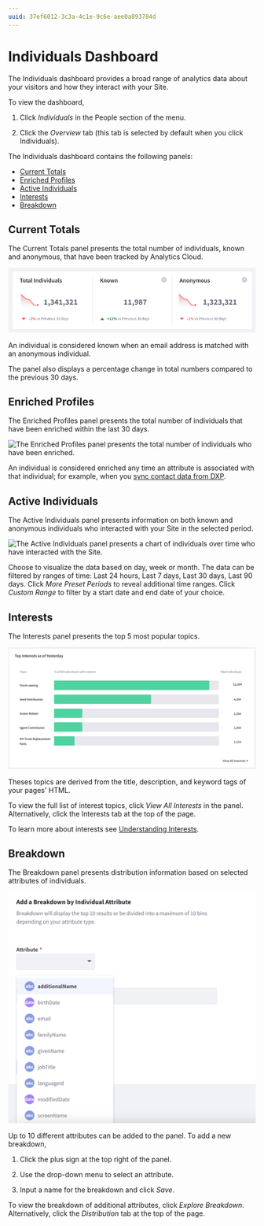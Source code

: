 ```yaml
---
uuid: 37ef6012-3c3a-4c1e-9c6e-aee0a893784d
---
```

# Individuals Dashboard

The Individuals dashboard provides a broad range of analytics data about your visitors and how they interact with your Site.

To view the dashboard,

1. Click _Individuals_ in the People section of the menu.

1. Click the _Overview_ tab (this tab is selected by default when you click Individuals).

The Individuals dashboard contains the following panels:

* [Current Totals](#current-totals)
* [Enriched Profiles](#enriched-profiles)
* [Active Individuals](#active-individuals)
* [Interests](#interests)
* [Breakdown](#breakdown)

## Current Totals

The Current Totals panel presents the total number of individuals, known and anonymous, that have been tracked by Analytics Cloud. 

![The Current Totals panel presents total numbers for visitors to your Site.](./individuals-dashboard/images/01.png)

An individual is considered known when an email address is matched with an anonymous individual.

The panel also displays a percentage change in total numbers compared to the previous 30 days.

## Enriched Profiles

The Enriched Profiles panel presents the total number of individuals that have been enriched within the last 30 days.

![The Enriched Profiles panel presents the total number of individuals who have been enriched.](./individuals-dashboard/images/02.png)

An individual is considered enriched any time an attribute is associated with that individual; for example, when you [sync contact data from DXP](../../getting-started/connecting-liferay-dxp-to-analytics-cloud.md).

## Active Individuals

The Active Individuals panel presents information on both known and anonymous individuals who interacted with your Site in the selected period.

![The Active Individuals panel presents a chart of individuals over time who have interacted with the Site.](./individuals-dashboard/images/03.png)

Choose to visualize the data based on day, week or month. The data can be filtered by ranges of time: Last 24 hours, Last 7 days, Last 30 days, Last 90 days. Click *More Preset Periods* to reveal additional time ranges. Click *Custom Range* to filter by a start date and end date of your choice.

## Interests

The Interests panel presents the top 5 most popular topics. 

![The Interests panel presents a chart of popular topics.](./individuals-dashboard/images/04.png)

Theses topics are derived from the title, description, and keyword tags of your pages' HTML.

To view the full list of interest topics, click *View All Interests* in the panel. Alternatively, click the Interests tab at the top of the page. 

To learn more about interests see [Understanding Interests](../../workspace-data/definitions/managing-interest-topics.md#understanding-interests).

## Breakdown

The Breakdown panel presents distribution information based on selected attributes of individuals.

![The Breakdown panel presents distribution information based on selected attributes.](./individuals-dashboard/images/05.png)

Up to 10 different attributes can be added to the panel. To add a new breakdown,

1. Click the plus sign at the top right of the panel. 

1. Use the drop-down menu to select an attribute. 

1. Input a name for the breakdown and click *Save*.

To view the breakdown of additional attributes, click *Explore Breakdown*. Alternatively, click the _Distribution_ tab at the top of the page.

